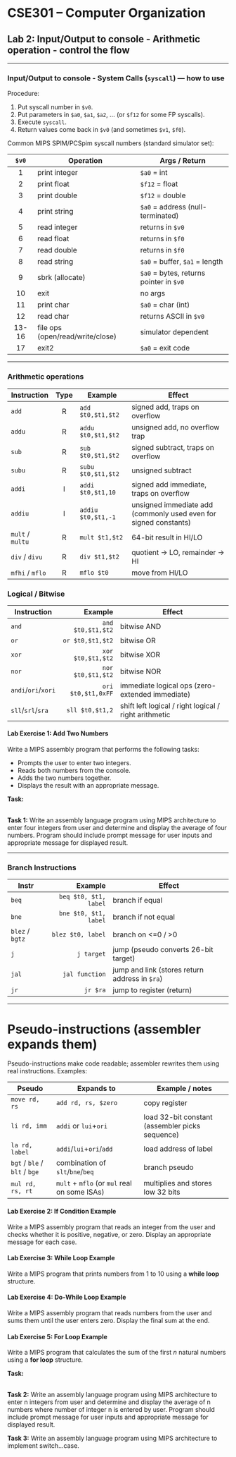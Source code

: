# CSE301 – Computer Organization  
## Lab 2: Input/Output to console - Arithmetic operation - control the flow
---

### Input/Output to console - System Calls (`syscall`) — how to use

Procedure:

1. Put syscall number in `$v0`.
2. Put parameters in `$a0`, `$a1`, `$a2`, ... (or `$f12` for some FP syscalls).
3. Execute `syscall`.
4. Return values come back in `$v0` (and sometimes `$v1`, `$f0`).

Common MIPS SPIM/PCSpim syscall numbers (standard simulator set):

| `$v0` | Operation                        | Args / Return                           |
| :---: | -------------------------------- | --------------------------------------- |
|   1   | print integer                    | `$a0` = int                             |
|   2   | print float                      | `$f12` = float                          |
|   3   | print double                     | `$f12` = double                         |
|   4   | print string                     | `$a0` = address (null-terminated)       |
|   5   | read integer                     | returns in `$v0`                        |
|   6   | read float                       | returns in `$f0`                        |
|   7   | read double                      | returns in `$f0`                        |
|   8   | read string                      | `$a0` = buffer, `$a1` = length          |
|   9   | sbrk (allocate)                  | `$a0` = bytes, returns pointer in `$v0` |
|   10  | exit                             | no args                                 |
|   11  | print char                       | `$a0` = char (int)                      |
|   12  | read char                        | returns ASCII in `$v0`                  |
| 13-16 | file ops (open/read/write/close) | simulator dependent                     |
|   17  | exit2                            | `$a0` = exit code                       |

---

### Arithmetic operations

| Instruction      | Type | Example            | Effect    |
| ---------------- | :--: | ------------------ | ---------------------------------------------------------------- |
| `add`            |   R  | `add $t0,$t1,$t2`  | signed add, traps on overflow  |
| `addu`           |   R  | `addu $t0,$t1,$t2` | unsigned add, no overflow trap |
| `sub`            |   R  | `sub $t0,$t1,$t2`  | signed subtract, traps on overflow |
| `subu`           |   R  | `subu $t0,$t1,$t2` | unsigned subtract    |
| `addi`           |   I  | `addi $t0,$t1,10`  | signed add immediate, traps on overflow |
| `addiu`          |   I  | `addiu $t0,$t1,-1` | unsigned immediate add (commonly used even for signed constants) |
| `mult` / `multu` |   R  | `mult $t1,$t2`     | 64-bit result in HI/LO  |
| `div` / `divu`   |   R  | `div $t1,$t2`      | quotient → LO, remainder → HI    |
| `mfhi` / `mflo`  |   R  | `mflo $t0`         | move from HI/LO     |


### Logical / Bitwise


| Instruction         |            Example | Effect                                                |
| ------------------- | -----------------: | ----------------------------------------------------- |
| `and`               |  `and $t0,$t1,$t2` | bitwise AND                                           |
| `or`                |   `or $t0,$t1,$t2` | bitwise OR                                            |
| `xor`               |  `xor $t0,$t1,$t2` | bitwise XOR                                           |
| `nor`               |  `nor $t0,$t1,$t2` | bitwise NOR                                           |
| `andi`/`ori`/`xori` | `ori $t0,$t1,0xFF` | immediate logical ops (zero-extended immediate)       |
| `sll`/`srl`/`sra`   |    `sll $t0,$t1,2` | shift left logical / right logical / right arithmetic |


<div class="lab">
  <h4>Lab Exercise 1: Add Two Numbers</h4>

  <p>
    Write a MIPS assembly program that performs the following tasks:
  </p>

  <ul>
    <li>Prompts the user to enter two integers.</li>
    <li>Reads both numbers from the console.</li>
    <li>Adds the two numbers together.</li>
    <li>Displays the result with an appropriate message.</li>
  </ul>
</div>


<div class="task">
  <strong>Task:</strong>
  <br><br>

  <strong>Task 1:</strong> Write an assembly language program using MIPS architecture to enter four integers from user and determine and display the average of four numbers. Program should include prompt message for user inputs and appropriate message for displayed result.
</div>

---

### Branch Instructions

| Instr           |               Example | Effect                                         |
| --------------- | --------------------: | ---------------------------------------------- |
| `beq`           | `beq $t0, $t1, label` | branch if equal                                |
| `bne`           | `bne $t0, $t1, label` | branch if not equal                            |
| `blez` / `bgtz` |     `blez $t0, label` | branch on <=0 / >0                             |
| `j`             |            `j target` | jump (pseudo converts 26-bit target)           |
| `jal`           |        `jal function` | jump and link (stores return address in `$ra`) |
| `jr`            |              `jr $ra` | jump to register (return)                      |


---
# Pseudo-instructions (assembler expands them)

Pseudo-instructions make code readable; assembler rewrites them using real instructions. Examples:

| Pseudo   | Expands to  | Example / notes |
| --- | --- | --- |
| `move rd, rs` | `add rd, rs, $zero` | copy register |
| `li rd, imm` | `addi` or `lui`+`ori` | load 32-bit constant (assembler picks sequence) |
| `la rd, label`  | `addi`/`lui`+`ori`/`add`  | load address of label |
| `bgt` / `ble` / `blt` / `bge` | combination of `slt`/`bne`/`beq` | branch pseudo |
| `mul rd, rs, rt` | `mult` + `mflo` (or `mul` real on some ISAs) | multiplies and stores low 32 bits|

<div class="lab">
  <h4>Lab Exercise 2: If Condition Example</h4>

  <p>
    Write a MIPS assembly program that reads an integer from the user and checks
    whether it is positive, negative, or zero. Display an appropriate message
    for each case.
  </p>

</div>

<div class="lab">
  <h4>Lab Exercise 3: While Loop Example</h4>

  <p>
    Write a MIPS program that prints numbers from 1 to 10 using a
    <strong>while loop</strong> structure.
  </p>
</div>

<div class="lab">
  <h4>Lab Exercise 4: Do-While Loop Example</h4>

  <p>
    Write a MIPS assembly program that reads numbers from the user and sums them
    until the user enters zero. Display the final sum at the end.
  </p>

</div>

<div class="lab">
  <h4>Lab Exercise 5: For Loop Example</h4>

  <p>
    Write a MIPS program that calculates the sum of the first <em>n</em> natural numbers
    using a <strong>for loop</strong> structure.
  </p>
</div>



<div class="task">
  <strong>Task:</strong>
  <br><br>

  <strong>Task 2:</strong> Write an assembly language program using MIPS architecture to enter n integers from user and determine and display the average of n numbers where number of integer n is entered by user. Program should include prompt message for user inputs and appropriate message for displayed result. <br/>

  <strong>Task 3:</strong> Write an assembly language program using MIPS architecture to implement switch...case. <br/>
</div>